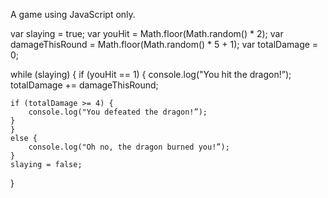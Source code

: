 A game using JavaScript only.

var slaying = true;
var youHit = Math.floor(Math.random() * 2);
var damageThisRound = Math.floor(Math.random() * 5 + 1);
var totalDamage = 0;

while (slaying) {
    if (youHit == 1) {
        console.log("You hit the dragon!”);
        totalDamage += damageThisRound;
    
    if (totalDamage >= 4) {
        console.log("You defeated the dragon!”);
    }
    }
    else {
        console.log("Oh no, the dragon burned you!”);
    }
    slaying = false;
}
